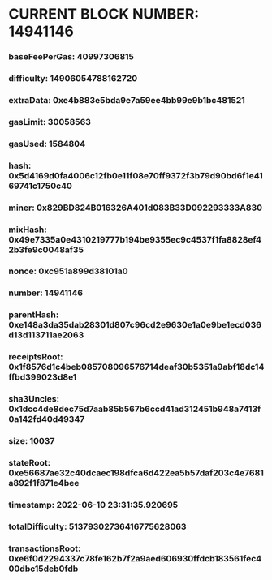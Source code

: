 # CURRENT BLOCK NUMBER: 14941146

### baseFeePerGas: 40997306815
### difficulty: 14906054788162720
### extraData: 0xe4b883e5bda9e7a59ee4bb99e9b1bc481521
### gasLimit: 30058563
### gasUsed: 1584804
### hash: 0x5d4169d0fa4006c12fb0e11f08e70ff9372f3b79d90bd6f1e4169741c1750c40
### miner: 0x829BD824B016326A401d083B33D092293333A830
### mixHash: 0x49e7335a0e4310219777b194be9355ec9c4537f1fa8828ef42b3fe9c0048af35
### nonce: 0xc951a899d38101a0
### number: 14941146
### parentHash: 0xe148a3da35dab28301d807c96cd2e9630e1a0e9be1ecd036d13d113711ae2063
### receiptsRoot: 0x1f8576d1c4beb085708096576714deaf30b5351a9abf18dc14ffbd399023d8e1
### sha3Uncles: 0x1dcc4de8dec75d7aab85b567b6ccd41ad312451b948a7413f0a142fd40d49347
### size: 10037
### stateRoot: 0xe56687ae32c40dcaec198dfca6d422ea5b57daf203c4e7681a892f1f871e4bee
### timestamp: 2022-06-10 23:31:35.920695
### totalDifficulty: 51379302736416775628063
### transactionsRoot: 0xe6f0d2294337c78fe162b7f2a9aed606930ffdcb183561fec400dbc15deb0fdb
